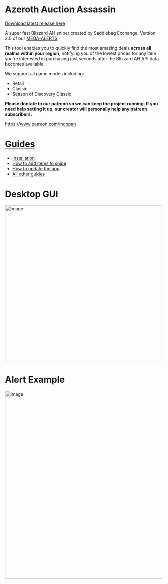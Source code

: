 # Azeroth Auction Assassin

[Download latest release here](https://github.com/ff14-advanced-market-search/AzerothAuctionAssassin/releases/)

A super fast Blizzard AH sniper created by Saddlebag Exchange. Version 2.0 of our [MEGA-ALERTS](https://github.com/ff14-advanced-market-search/mega-alerts)

This tool enables you to quickly find the most amazing deals **across all realms within your region**, notifying you of the lowest prices for any item you're interested in purchasing just seconds after the Blizzard AH API data becomes available.

We support all game modes including: 
- Retail
- Classic
- Season of Discovery Classic

**Please dontate to our patreon so we can keep the project running.  If you need help setting it up, our creator will personally help any patreon subscribers.**

https://www.patreon.com/indopan

# [Guides](https://github.com/ff14-advanced-market-search/AzerothAuctionAssassin/wiki)

- [Installation](https://github.com/ff14-advanced-market-search/AzerothAuctionAssassin/wiki/Installation-Guide)
- [How to add items to snipe](https://github.com/ff14-advanced-market-search/AzerothAuctionAssassin/wiki/Item-Selection-Guide)
- [How to update the app](https://github.com/ff14-advanced-market-search/AzerothAuctionAssassin/wiki/How-to-update)
- [All other guides](https://github.com/ff14-advanced-market-search/AzerothAuctionAssassin/wiki)

# Desktop GUI 

<img width="500" alt="image" src="https://github.com/ff14-advanced-market-search/AzerothAuctionAssassin/assets/17516896/9f1c7e15-6b07-4b56-83ba-b14b998d6ec7">

# Alert Example
<img width="601" alt="image" src="https://user-images.githubusercontent.com/17516896/224507162-53513e8a-69ab-41e2-a5d5-ea4e51a9fc89.png">